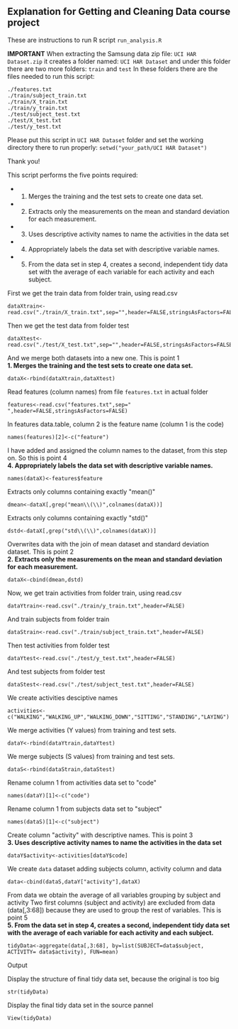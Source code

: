 Explanation for Getting and Cleaning Data course project
--------------------------------------------------------

These are instructions to run R script `run_analysis.R`

**IMPORTANT**
When extracting the Samsung data zip file: `UCI HAR Dataset.zip`
it creates a folder named: `UCI HAR Dataset`
and under this folder there are two more folders: `train` and `test`
In these folders there are the files needed to run this script:
```
./features.txt
./train/subject_train.txt
./train/X_train.txt
./train/y_train.txt
./test/subject_test.txt
./test/X_test.txt
./test/y_test.txt
```

Please put this script in `UCI HAR Dataset` folder and set the working
directory there to run properly: `setwd("your_path/UCI HAR Dataset")`

Thank you!

This script performs the five points required:

- 1. Merges the training and the test sets to create one data set.
- 2. Extracts only the measurements on the mean and standard deviation for each measurement. 
- 3. Uses descriptive activity names to name the activities in the data set
- 4. Appropriately labels the data set with descriptive variable names. 
- 5. From the data set in step 4, creates a second, independent tidy data set with the average of each variable for each activity and each subject.

First we get the train data from folder train, using read.csv
```
dataXtrain<-read.csv("./train/X_train.txt",sep="",header=FALSE,stringsAsFactors=FALSE,fill=FALSE)
```
Then we get the test data from folder test
```
dataXtest<-read.csv("./test/X_test.txt",sep="",header=FALSE,stringsAsFactors=FALSE,fill=FALSE)
```
And we merge both datasets into a new one. This is point 1  
**1. Merges the training and the test sets to create one data set.**
```
dataX<-rbind(dataXtrain,dataXtest)
```
Read features (column names) from file `features.txt` in actual folder
```
features<-read.csv("features.txt",sep=" ",header=FALSE,stringsAsFactors=FALSE)
```
In features data.table, column 2 is the feature name (column 1 is the code)
```
names(features)[2]<-c("feature")
```
I have added and assigned the column names to the dataset, from this step on. So this is point 4  
**4. Appropriately labels the data set with descriptive variable names.**
```
names(dataX)<-features$feature
```
Extracts only columns containing exactly "mean()"
```
dmean<-dataX[,grep("mean\\(\\)",colnames(dataX))]
```
Extracts only columns containing exactly "std()"
```
dstd<-dataX[,grep("std\\(\\)",colnames(dataX))]
```
Overwrites data with the join of mean dataset and standard deviation dataset. This is point 2  
**2. Extracts only the measurements on the mean and standard deviation for each measurement.**
```
dataX<-cbind(dmean,dstd)
```
Now, we get train activities from folder train, using read.csv
```
dataYtrain<-read.csv("./train/y_train.txt",header=FALSE)
```
And train subjects from folder train
```
dataStrain<-read.csv("./train/subject_train.txt",header=FALSE)
```
Then test activities from folder test
```
dataYtest<-read.csv("./test/y_test.txt",header=FALSE)
```
And test subjects from folder test
```
dataStest<-read.csv("./test/subject_test.txt",header=FALSE)
```
We create activities desciptive names
```
activities<-c("WALKING","WALKING_UP","WALKING_DOWN","SITTING","STANDING","LAYING")
```
We merge activities (Y values) from training and test sets.
```
dataY<-rbind(dataYtrain,dataYtest)
```
We merge subjects (S values) from training and test sets.
```
dataS<-rbind(dataStrain,dataStest)
```
Rename column 1 from activities data set to "code"
```
names(dataY)[1]<-c("code")
```
Rename column 1 from subjects data set to "subject"
```
names(dataS)[1]<-c("subject")
```
Create column "activity" with descriptive names. This is point 3  
**3. Uses descriptive activity names to name the activities in the data set**
```
dataY$activity<-activities[dataY$code]
```
We create `data` dataset adding subjects column, activity column and data
```
data<-cbind(dataS,dataY["activity"],dataX)
```
From data we obtain the average of all variables grouping by subject and activity
Two first columns (subject and activity) are excluded from data (data[,3:68])
because they are used to group the rest of variables. This is point 5  
**5. From the data set in step 4, creates a second, independent tidy data set with the average of each variable for each activity and each subject.**
```
tidyData<-aggregate(data[,3:68], by=list(SUBJECT=data$subject, ACTIVITY= data$activity), FUN=mean)
```
Output

Display the structure of final tidy data set, because the original is too big
```
str(tidyData)
```
Display the final tidy data set in the source pannel
```
View(tidyData)
```